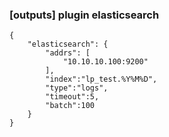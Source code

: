 ### [outputs] plugin elasticsearch
```
{
    "elasticsearch": {
        "addrs": [
            "10.10.10.100:9200"
        ],
        "index":"lp_test.%Y%M%D",
        "type":"logs",
        "timeout":5,
        "batch":100
    }
}
```
